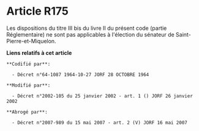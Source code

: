# Article R175

Les dispositions du titre III bis du livre II du présent code (partie Réglementaire) ne sont pas applicables à l'élection du
sénateur de Saint-Pierre-et-Miquelon.

**Liens relatifs à cet article**

	**Codifié par**:

	  - Décret n°64-1087 1964-10-27 JORF 28 OCTOBRE 1964

	**Modifié par**:

	  - Décret n°2002-105 du 25 janvier 2002 - art. 1 () JORF 26 janvier 2002

	**Abrogé par**:

	  - Décret n°2007-989 du 15 mai 2007 - art. 2 (V) JORF 16 mai 2007
